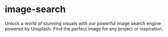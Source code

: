 # image-search
Unlock a world of stunning visuals with our powerful image search engine powered by Unsplash. Find the perfect image for any project or inspiration.
